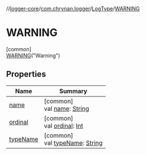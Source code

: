 //[logger-core](../../../../index.md)/[com.chrynan.logger](../../index.md)/[LogType](../index.md)/[WARNING](index.md)

# WARNING

[common]\
[WARNING](index.md)("Warning")

## Properties

| Name | Summary |
|---|---|
| [name](../-d-e-b-u-g/index.md#-372974862%2FProperties%2F532252580) | [common]<br>val [name](../-d-e-b-u-g/index.md#-372974862%2FProperties%2F532252580): [String](https://kotlinlang.org/api/latest/jvm/stdlib/kotlin/-string/index.html) |
| [ordinal](../-d-e-b-u-g/index.md#-739389684%2FProperties%2F532252580) | [common]<br>val [ordinal](../-d-e-b-u-g/index.md#-739389684%2FProperties%2F532252580): [Int](https://kotlinlang.org/api/latest/jvm/stdlib/kotlin/-int/index.html) |
| [typeName](../type-name.md) | [common]<br>val [typeName](../type-name.md): [String](https://kotlinlang.org/api/latest/jvm/stdlib/kotlin/-string/index.html) |
